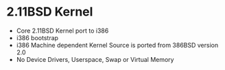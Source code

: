 # 2.11BSD Kernel
- Core 2.11BSD Kernel port to i386
- i386 bootstrap
- i386 Machine dependent Kernel Source is ported from 386BSD version 2.0
- No Device Drivers, Userspace, Swap or Virtual Memory 
